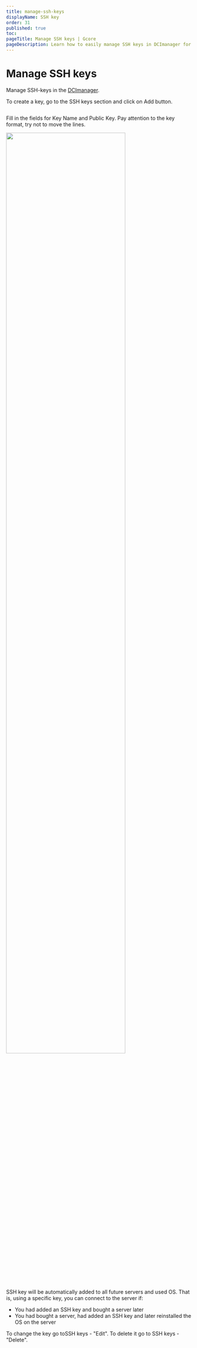 ```yaml
---
title: manage-ssh-keys
displayName: SSH key
order: 31
published: true
toc:
pageTitle: Manage SSH keys | Gcore
pageDescription: Learn how to easily manage SSH keys in DCImanager for enhanced server security.
---
```

# Manage SSH keys

Manage SSH-keys in the <a href="https://gcore.com/docs/hosting/dedicated-servers/manage/log-in-to-dcimanager" target="_blank">DCImanager</a>.

To create a key, go to the SSH keys section and click on Add button.

<img src="https://assets.gcore.pro/docs/hosting/dedicated-servers/manage/connect/manage-ssh-keys/joxi_screenshot_1509788651407.png" alt="">

Fill in the fields for Key Name and Public Key. Pay attention to the key format, try not to move the lines.

<img src="https://assets.gcore.pro/docs/hosting/dedicated-servers/manage/connect/manage-ssh-keys/joxi_screenshot_1509788759836.png" alt="" width="80%">

SSH key will be automatically added to all future servers and used OS. That is, using a specific key, you can connect to the server if:  

- You had added an SSH key and bought a server later  
- You had bought a server, had added an SSH key and later reinstalled the OS on the server

To change the key go toSSH keys - "Edit". To delete it go to SSH keys - "Delete".